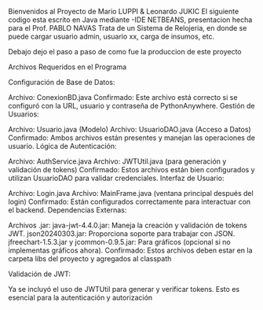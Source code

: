 Bienvenidos al Proyecto de Mario LUPPI & Leonardo JUKIC
El siguiente codigo esta escrito en Java mediante -IDE NETBEANS, presentacion hecha para el Prof. PABLO NAVAS
Trata de un Sistema de Relojeria, en donde se puede cargar usuario admin, usuario xx, carga de insumos, etc.

Debajo dejo el paso a paso de como fue la produccion de este proyecto

Archivos Requeridos en el Programa

Configuración de Base de Datos:

Archivo: ConexionBD.java
Confirmado: Este archivo está correcto si se configuró con la URL, usuario y contraseña de PythonAnywhere.
Gestión de Usuarios:

Archivo: Usuario.java (Modelo)
Archivo: UsuarioDAO.java (Acceso a Datos)
Confirmado: Ambos archivos están presentes y manejan las operaciones de usuario.
Lógica de Autenticación:

Archivo: AuthService.java
Archivo: JWTUtil.java (para generación y validación de tokens)
Confirmado: Estos archivos están bien configurados y utilizan UsuarioDAO para validar credenciales.
Interfaz de Usuario:

Archivo: Login.java
Archivo: MainFrame.java (ventana principal después del login)
Confirmado: Están configurados correctamente para interactuar con el backend.
Dependencias Externas:

Archivos .jar:
java-jwt-4.4.0.jar: Maneja la creación y validación de tokens JWT.
json20240303.jar: Proporciona soporte para trabajar con JSON.
jfreechart-1.5.3.jar y jcommon-0.9.5.jar: Para gráficos (opcional si no implementas gráficos ahora).
Confirmado: Estos archivos deben estar en la carpeta libs del proyecto y agregados al classpath

Validación de JWT:

Ya se incluyó el uso de JWTUtil para generar y verificar tokens. Esto es esencial para la autenticación y autorización
